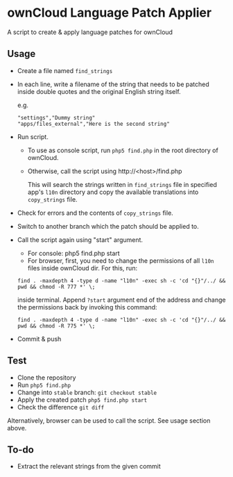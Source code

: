 ownCloud Language Patch Applier
===============================

A script to create &amp; apply language patches for ownCloud

Usage
------

 * Create a file named `find_strings`
 * In each line, write a filename of the string that needs to be patched inside double quotes and the original English string itself.

   e.g.

   ~~~
   "settings","Dummy string"
   "apps/files_external","Here is the second string"
   ~~~

 * Run script.

   * To use as console script, run `php5 find.php` in the root directory of ownCloud.
   * Otherwise, call the script using http://&lt;host&gt;/find.php

      This will search the strings written in `find_strings` file in specified app's `l10n` directory
      and copy the available translations into `copy_strings` file.

 * Check for errors and the contents of `copy_strings` file.
 * Switch to another branch which the patch should be applied to.
 * Call the script again using "start" argument.

   * For console: php5 find.php start
   * For browser, first, you need to change the permissions of all `l10n` files inside ownCloud dir. For this, run:

   ~~~
   find . -maxdepth 4 -type d -name "l10n" -exec sh -c 'cd "{}"/../ && pwd && chmod -R 777 *' \;
   ~~~

   inside terminal. Append `?start` argument end of the address and change the permissions back by invoking this command:

   ~~~
   find . -maxdepth 4 -type d -name "l10n" -exec sh -c 'cd "{}"/../ && pwd && chmod -R 775 *' \;
   ~~~

 * Commit & push


Test
----

 * Clone the repository
 * Run `php5 find.php`
 * Change into `stable` branch: `git checkout stable`
 * Apply the created patch `php5 find.php start`
 * Check the difference `git diff`

Alternatively, browser can be used to call the script. See usage section above.

To-do
-----

 * Extract the relevant strings from the given commit
